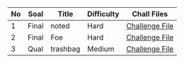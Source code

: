 | No | Soal | Title | Difficulty | Chall Files |
|----|------|-------|------------|-------------|
| 1  | Final | noted | Hard | [Challenge File](https://mega.nz/file/4iYQgJhZ#wd6Pn1WOZNh_c8-__DCQgdrB9_L3BwLvxon3ZT_3C6o) |
| 2  | Final | Foe   | Hard | [Challenge File](https://mega.nz/file/Ai5mDbBR#1Aj4QHHn27lvUEm5JIiDtZWYpPhj5GZmEt8UsYaGxBo) |
| 3  | Qual  | trashbag | Medium | [Challenge File](https://mega.nz/file/djYx3QYB#nUe-DLyXYYCxBiudlXCMp-JWm9yXY3RN1ZD7ovpRvsA) |
